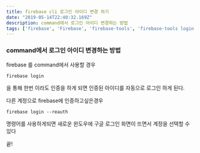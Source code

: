 ```yaml
---
title: firebase cli 로그인 아이디 변경 하기
date: "2019-05-14T22:40:32.169Z"
description: command에서 로그인 아이디 변경하는 방법
tags: ['firebase', 'Firebase', 'firebase-tools', 'firebase-tools login', 'firebase login', 'firebase login --reauth']
---
```


### command에서 로그인 아이디 변경하는 방법

firebase 를 command에서 사용할 경우 

```
firebase login
```
을 통해 한번 이라도 인증을 하게 되면 인증된 아이디를 자동으로 로그인 하게 된다.

다른 계정으로 firebase에 인증하고싶은경우 

```
firebase login --reauth
```
명령어를 사용하게되면 새로운 윈도우에 구글 로그인 화면이 뜨면서 계정을 선택할 수 있다

끝!

